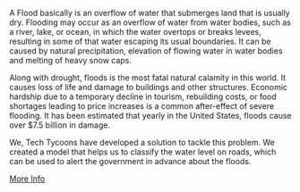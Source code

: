 A Flood basically is an overflow of water that submerges land that is usually dry. Flooding may occur as an overflow of water from water bodies, such as a river, lake, or ocean, in which the water overtops or breaks levees, resulting in some of that water escaping its usual boundaries. It can be caused by natural precipitation, elevation of flowing water in water bodies and melting of heavy snow caps.

Along with drought, floods is the most fatal natural calamity in this world. It causes loss of life and damage to buildings and other structures. Economic hardship due to a temporary decline in tourism, rebuilding costs, or food shortages leading to price increases is a common after-effect of severe flooding. It has been estimated that yearly in the United States, floods cause over $7.5 billion in damage. 

We, Tech Tycoons have developed a solution to tackle this problem. We created a model that helps us to classify the water level on roads, which can be used to alert the government in advance about the floods.

[More Info](https://www.techtycoons.tk/)
